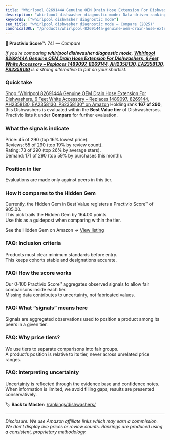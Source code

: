 ```yaml
---
title: "Whirlpool 8269144A Genuine OEM Drain Hose Extension For Dishwashers, 6 Feet White Accessory – Replaces 1489097, 8269144, AH2358130, EA2358130, PS2358130"
description: "whirlpool dishwasher diagnostic mode: Data-driven ranking using the Practivio Score™. Positioned by quality, value, demand, findability, momentum."
keywords: ["whirlpool dishwasher diagnostic mode"]
seo_title: "whirlpool dishwasher diagnostic mode — Compare (2025)"
canonicalURL: "/products/whirlpool-8269144a-genuine-oem-drain-hose-extension-for-dishwashers-6-feet-white-accessory-replaces-1489097-8269144-ah2358130-ea2358130-ps2358130-B0063C1N6Y/"
---
```


**🛒 Practivio Score™:** 741 — _Compare_


*If you're comparing **whirlpool dishwasher diagnostic mode**, **[Whirlpool 8269144A Genuine OEM Drain Hose Extension For Dishwashers, 6 Feet White Accessory – Replaces 1489097, 8269144, AH2358130, EA2358130, PS2358130](https://www.amazon.com/dp/B0063C1N6Y?tag=practivio-20)** is a strong alternative to put on your shortlist.*
### Quick take
[Shop “Whirlpool 8269144A Genuine OEM Drain Hose Extension For Dishwashers, 6 Feet White Accessory – Replaces 1489097, 8269144, AH2358130, EA2358130, PS2358130” on Amazon](https://www.amazon.com/dp/B0063C1N6Y?tag=practivio-20)
Holding rank **167 of 290**, this Dishwashers is evaluated within the **Best Value tier** of Dishwasherses.  
Practivio lists it under **Compare** for further evaluation.

### What the signals indicate
Price: 45 of 290 (top 16% lowest price).  
Reviews: 55 of 290 (top 19% by review count).  
Rating: 73 of 290 (top 26% by average stars).  
Demand: 171 of 290 (top 59% by purchases this month).

### Position in tier
Evaluations are made only against peers in this tier.

### How it compares to the Hidden Gem
Currently, the Hidden Gem in Best Value registers a Practivio Score™ of 905.00.  
This pick trails the Hidden Gem by 164.00 points.  
Use this as a guidepost when comparing within the tier.  

See the Hidden Gem on Amazon → [View listing](https://www.amazon.com/dp/B07DXPSF8V?tag=practivio-20)

### FAQ: Inclusion criteria
Products must clear minimum standards before entry.  
This keeps cohorts stable and designations accurate.

### FAQ: How the score works
Our 0–100 Practivio Score™ aggregates observed signals to allow fair comparisons inside each tier.  
Missing data contributes to uncertainty, not fabricated values.

### FAQ: What “signals” means here
Signals are aggregated observations used to position a product among its peers in a given tier.

### FAQ: Why price tiers?
We use tiers to separate comparisons into fair groups.  
A product’s position is relative to its tier, never across unrelated price ranges.

### FAQ: Interpreting uncertainty
Uncertainty is reflected through the evidence base and confidence notes.  
When information is limited, we avoid filling gaps; results are presented conservatively.

<!-- Missing template for Compare/CompareWithinPriceClass -->


🏷️ **Back to Master:** [/rankings/dishwashers/](/rankings/dishwashers/)

---
_Disclosure: We use Amazon affiliate links which may earn a commission. We don’t display live prices or review counts. Rankings are produced using a consistent, proprietary methodology._
